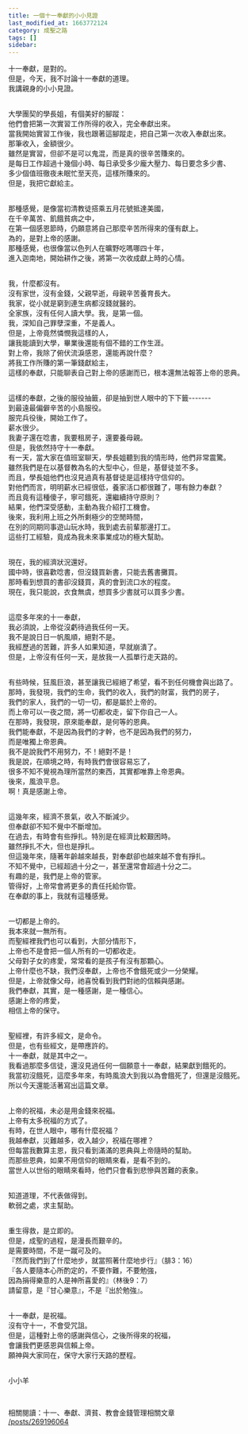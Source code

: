 ```yaml
---
title: 一個十一奉獻的小小見證
last_modified_at: 1663772124
category: 成聖之路
tags: []
sidebar: 
---
```


<p>十一奉獻，是對的。<br/>
但是，今天，我不討論十一奉獻的道理。<br/>
我講親身的小小見證。</p>
<p><br/>
大學團契的學長姐，有個美好的腳蹤：<br/>
他們會把第一次實習工作所得的收入，完全奉獻出來。<br/>
當我開始實習工作後，我也跟著這腳蹤走，把自己第一次收入奉獻出來。<br/>
那筆收入，金額很少。<br/>
雖然是實習，但卻不是可以鬼混，而是真的很辛苦賺來的。<br/>
是每日工作超過十幾個小時、每日承受多少龐大壓力、每日要念多少書、<br/>
多少個值班徹夜未眠忙至天亮，這樣所賺來的。<br/>
但是，我把它獻給主。</p>
<p><br/>
那種感覺，是像當初清教徒搭乘五月花號抵達美國，<br/>
在千辛萬苦、飢餓貧病之中，<br/>
在第一個感恩節時，仍願意將自己那麼辛苦所得來的僅有獻上。<br/>
為的，是對上帝的感謝。<br/>
那種感覺，也很像當以色列人在曠野吃嗎哪四十年，<br/>
進入迦南地，開始耕作之後，將第一次收成獻上時的心情。</p>
<p><br/>
我，什麼都沒有。<br/>
沒有家世，沒有金錢，父親早逝，母親辛苦養育長大。<br/>
我家，從小就是窮到連生病都沒錢就醫的。<br/>
全家族，沒有任何人讀大學。我，是第一個。<br/>
我，深知自己罪孽深重，不是義人。<br/>
但是，上帝竟然憐憫我這樣的人，<br/>
讓我能讀到大學，畢業後還能有個不錯的工作生涯。<br/>
對上帝，我除了俯伏流淚感恩，還能再說什麼？<br/>
將我工作所賺的第一筆錢獻給主，<br/>
這樣的奉獻，只能聊表自己對上帝的感謝而已，根本還無法報答上帝的恩典。</p>
<p><br/>
這樣的奉獻，之後的服役抽籤，卻是抽到世人眼中的下下籤-------<br/>
到最遠最偏僻辛苦的小島服役。<br/>
服完兵役後，開始工作了。<br/>
薪水很少。<br/>
我妻子還在唸書，我要租房子，還要養母親。<br/>
但是，我依然持守十一奉獻。<br/>
有一天，當大家在值班室聊天，學長姐聽到我的情形時，他們非常震驚。<br/>
雖然我們是在以基督教為名的大型中心，但是，基督徒並不多。<br/>
而且，學長姐他們也沒見過真有基督徒是這樣持守信仰的。<br/>
對他們而言，明明薪水已經很低，養家活口都很難了，哪有餘力奉獻？<br/>
而且竟有這種傻子，寧可餓死，還繼續持守原則？<br/>
結果，他們深受感動，主動為我介紹打工機會。<br/>
後來，我利用上班之外所剩極少的空閒時間，<br/>
在別的同期同事遊山玩水時，我到處去前輩那邊打工。<br/>
這些打工經驗，竟成為我未來事業成功的極大幫助。</p>
<p><br/>
現在，我的經濟狀況還好。<br/>
國中時，很喜歡唸書，但沒錢買新書，只能去舊書攤買。<br/>
那時看到想買的書卻沒錢買，真的會到流口水的程度。<br/>
現在，我只能說，衣食無虞，想買多少書就可以買多少書。</p>
<p><br/>
這麼多年來的十一奉獻，<br/>
我必須說，上帝從沒虧待過我任何一天。<br/>
我不是說日日一帆風順，絕對不是。<br/>
我經歷過的苦難，許多人如果知道，早就崩潰了。<br/>
但是，上帝沒有任何一天，是放我一人孤單行走天路的。</p>
<p><br/>
有些時候，狂風巨浪，甚至讓我已經絕了希望，看不到任何機會與出路了。<br/>
那時，我發現，我們的生命，我們的收入，我們的財富，我們的房子，<br/>
我們的家人，我們的一切一切，都是屬於上帝的。<br/>
而上帝可以一夜之間，將一切都收走，留下你自己一人。<br/>
在那時，我發現，原來能奉獻，是何等的恩典。<br/>
我們能奉獻，不是因為我們的才幹，也不是因為我們的努力，<br/>
而是唯獨上帝恩典。<br/>
我不是說我們不用努力，不！絕對不是！<br/>
我是說，在順境之時，有時我們會很容易忘了，<br/>
很多不知不覺視為理所當然的東西，其實都唯靠上帝恩典。<br/>
後來，風浪平息。<br/>
啊！真是感謝上帝。</p>
<p><br/>
這幾年來，經濟不景氣，收入不斷減少。<br/>
但奉獻卻不知不覺中不斷增加。<br/>
在過去，有時會有些掙扎。特別是在經濟比較艱困時。<br/>
雖然掙扎不大，但也是掙扎。<br/>
但這幾年來，隨著年齡越來越長，對奉獻卻也越來越不會有掙扎。<br/>
不知不覺中，已經超過十分之一，甚至還常會超過十分之二。<br/>
有趣的是，我們是上帝的管家。<br/>
管得好，上帝常會將更多的責任托給你管。<br/>
在奉獻的事上，我就有這種感覺。</p>
<p><br/>
一切都是上帝的。<br/>
我本來就一無所有。<br/>
而聖經裡我們也可以看到，大部分情形下，<br/>
上帝也不是會把一個人所有的一切都收走。<br/>
父母對子女的疼愛，常常看的是孩子有沒有那顆心。<br/>
上帝什麼也不缺，我們沒奉獻，上帝也不會餓死或少一分榮耀。<br/>
但是，上帝就像父母，祂喜悅看到我們對祂的信賴與感謝。<br/>
我們奉獻，其實，是一種感謝，是一種信心。<br/>
感謝上帝的疼愛，<br/>
相信上帝的保守。</p>
<p><br/>
聖經裡，有許多經文，是命令。<br/>
但是，也有些經文，是帶應許的。<br/>
十一奉獻，就是其中之一。<br/>
我看過那麼多信徒，還沒見過任何一個願意十一奉獻，結果獻到餓死的。<br/>
我當初沒餓死，這麼多年來，有時風浪大到我以為會餓死了，但還是沒餓死。<br/>
所以今天還能活著寫出這篇文章。</p>
<p><br/>
上帝的祝福，未必是用金錢來祝福。<br/>
上帝有太多祝福的方式了。<br/>
有時，在世人眼中，哪有什麼祝福？<br/>
我越奉獻，災難越多，收入越少，祝福在哪裡？<br/>
但每當我數算主恩，我只看到滿滿的恩典與上帝隨時的幫助。<br/>
而那些恩典，如果不用信仰的眼睛來看，是看不到的。<br/>
當世人以世俗的眼睛來看時，他們只會看到悲慘與苦難的表象。</p>
<p><br/>
知道道理，不代表做得到。<br/>
軟弱之處，求主幫助。</p>
<p><br/>
重生得救，是立即的。<br/>
但是，成聖的過程，是漫長而艱辛的。<br/>
是需要時間，不是一蹴可及的。<br/>
『然而我們到了什麼地步，就當照著什麼地步行』（腓3：16）<br/>
『各人要隨本心所酌定的，不要作難，不要勉強，<br/>
因為捐得樂意的人是神所喜愛的』（林後9：7）<br/>
請留意，是『甘心樂意』，不是『出於勉強』。</p>
<p><br/>
十一奉獻，是祝福。<br/>
沒有守十一，不會受咒詛。<br/>
但是，這種對上帝的感謝與信心，之後所得來的祝福，<br/>
會讓我們更感恩與信賴上帝。<br/>
願神與大家同在，保守大家行天路的歷程。</p>
<p><br/>
小小羊</p>
<p> </p>
<p>相關閱讀：十一、奉獻、濟貧、教會金錢管理相關文章<br/>
<a href="/posts/269196064" target="_blank">/posts/269196064</a></p>
<p> </p>
<p> </p>
<p> </p>
